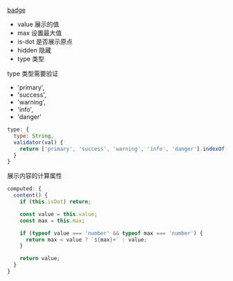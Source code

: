 [badge](https://element.eleme.cn/#/zh-CN/component/badge)

- value 展示的值
- max 设置最大值
- is-dot 是否展示原点
- hidden 隐藏
- type 类型

type 类型需要验证

- 'primary', 
- 'success', 
- 'warning', 
- 'info', 
- 'danger'

```js
type: {
  type: String,
  validator(val) {
    return ['primary', 'success', 'warning', 'info', 'danger'].indexOf(val) > -1;
  }
}
```

展示内容的计算属性

```js
computed: {
  content() {
    if (this.isDot) return;

    const value = this.value;
    const max = this.max;

    if (typeof value === 'number' && typeof max === 'number') {
      return max < value ? `${max}+` : value;
    }

    return value;
  }
}
```
